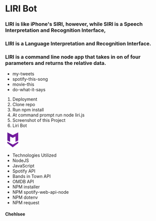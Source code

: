 # LIRI Bot
### LIRI is like iPhone's SIRI, however, while SIRI is a Speech Interpretation and Recognition Interface,
### LIRI is a Language Interpretation and Recognition Interface. 
### LIRI is a command line node app that takes in on of four parameters and returns the relative data.
* my-tweets 
* spotify-this-song 
* movie-this 
* do-what-it-says

1. Deployment
2. Clone repo
3. Run npm install
4. At command prompt run node liri.js <pass in an instruction from above>
5. Screenshot of this Project
6. Liri Bot

![Working Code in Terminal for Spotify-this-song "Float On"](https://github.com/adam-p/markdown-here/raw/master/src/common/images/icon48.png "Spotify-this-song") 

* Technologies Utilized
* NodeJS
* JavaScript
* Spotify API
* Bands in Town API
* OMDB API
* NPM installer
* NPM spotify-web-api-node
* NPM dotenv
* NPM request


 #### Chehlsee
